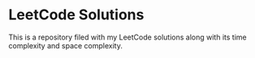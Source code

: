 # LeetCode Solutions
This is a repository filed with my LeetCode solutions along with its time complexity and space complexity.
